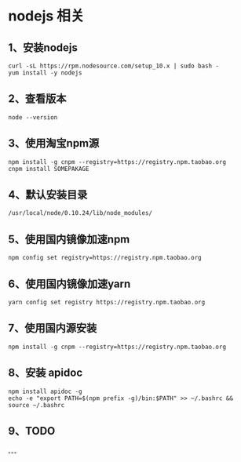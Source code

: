 # nodejs 相关

## 1、安装nodejs
```
curl -sL https://rpm.nodesource.com/setup_10.x | sudo bash -
yum install -y nodejs
```
## 2、查看版本
```
node --version
```
## 3、使用淘宝npm源
```
npm install -g cnpm --registry=https://registry.npm.taobao.org
cnpm install SOMEPAKAGE
```
## 4、默认安装目录
```
/usr/local/node/0.10.24/lib/node_modules/
```

## 5、使用国内镜像加速npm

```
npm config set registry=https://registry.npm.taobao.org
```

## 6、使用国内镜像加速yarn

```
yarn config set registry https://registry.npm.taobao.org
```

## 7、使用国内源安装

```
npm install -g cnpm --registry=https://registry.npm.taobao.org
```

## 8、安装 apidoc 

```
npm install apidoc -g
echo -e "export PATH=$(npm prefix -g)/bin:$PATH" >> ~/.bashrc && source ~/.bashrc
```

## 9、TODO

```
。。。
```

